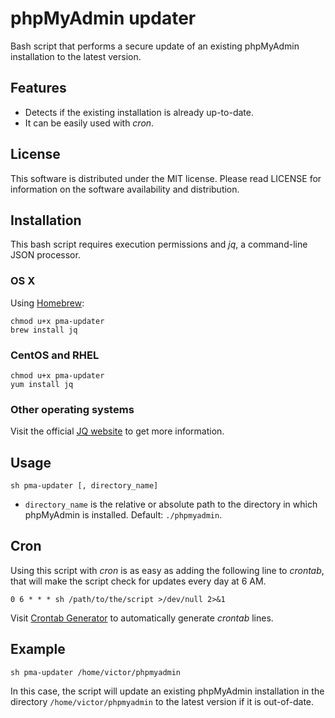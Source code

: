 # phpMyAdmin updater
Bash script that performs a secure update of an existing phpMyAdmin installation to the latest version.

## Features
* Detects if the existing installation is already up-to-date.
* It can be easily used with *cron*.

## License
This software is distributed under the MIT license. Please read LICENSE for information on the software availability and distribution.

## Installation
This bash script requires execution permissions and *jq*, a command-line JSON processor.

### OS X
Using [Homebrew](http://brew.sh):

```
chmod u+x pma-updater
brew install jq
```

### CentOS and RHEL
```
chmod u+x pma-updater
yum install jq
```

### Other operating systems
Visit the official [JQ website](https://stedolan.github.io/jq/) to get more information.

## Usage
```
sh pma-updater [, directory_name]
```

* `directory_name` is the relative or absolute path to the directory in which phpMyAdmin is installed. Default: `./phpmyadmin`.

## Cron
Using this script with *cron* is as easy as adding the following line to *crontab*, that will make the script check for updates every day at 6 AM.

```
0 6 * * * sh /path/to/the/script >/dev/null 2>&1
```

Visit [Crontab Generator](http://crontab-generator.org/) to automatically generate *crontab* lines.

## Example
```
sh pma-updater /home/victor/phpmyadmin
```

In this case, the script will update an existing phpMyAdmin installation in the directory `/home/victor/phpmyadmin` to the latest version if it is out-of-date.